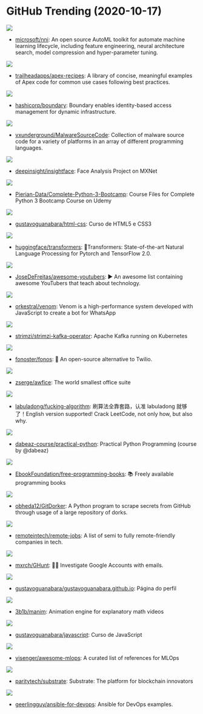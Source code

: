 # GitHub Trending (2020-10-17)

![](https://img.shields.io/badge/Python-New%20188-green?style=flat-square&logo=appveyor)
- [microsoft/nni](https://github.com/microsoft/nni): An open source AutoML toolkit for automate machine learning lifecycle, including feature engineering, neural architecture search, model compression and hyper-parameter tuning.

![](https://img.shields.io/badge/Apex-New%2048-green?style=flat-square&logo=appveyor)
- [trailheadapps/apex-recipes](https://github.com/trailheadapps/apex-recipes): A library of concise, meaningful examples of Apex code for common use cases following best practices.

![](https://img.shields.io/badge/Go-New%20308-green?style=flat-square&logo=appveyor)
- [hashicorp/boundary](https://github.com/hashicorp/boundary): Boundary enables identity-based access management for dynamic infrastructure.

![](https://img.shields.io/badge/Assembly-New%20325-green?style=flat-square&logo=appveyor)
- [vxunderground/MalwareSourceCode](https://github.com/vxunderground/MalwareSourceCode): Collection of malware source code for a variety of platforms in an array of different programming languages.

![](https://img.shields.io/badge/Python-New%2063-green?style=flat-square&logo=appveyor)
- [deepinsight/insightface](https://github.com/deepinsight/insightface): Face Analysis Project on MXNet

![](https://img.shields.io/badge/Jupyter%20Notebook-New%2041-green?style=flat-square&logo=appveyor)
- [Pierian-Data/Complete-Python-3-Bootcamp](https://github.com/Pierian-Data/Complete-Python-3-Bootcamp): Course Files for Complete Python 3 Bootcamp Course on Udemy

![](https://img.shields.io/badge/HTML-New%20266-green?style=flat-square&logo=appveyor)
- [gustavoguanabara/html-css](https://github.com/gustavoguanabara/html-css): Curso de HTML5 e CSS3

![](https://img.shields.io/badge/Python-New%20121-green?style=flat-square&logo=appveyor)
- [huggingface/transformers](https://github.com/huggingface/transformers): 🤗Transformers: State-of-the-art Natural Language Processing for Pytorch and TensorFlow 2.0.

![](https://img.shields.io/badge/none-New%20315-green?style=flat-square&logo=appveyor)
- [JoseDeFreitas/awesome-youtubers](https://github.com/JoseDeFreitas/awesome-youtubers): ▶️ An awesome list containing awesome YouTubers that teach about technology.

![](https://img.shields.io/badge/JavaScript-New%20160-green?style=flat-square&logo=appveyor)
- [orkestral/venom](https://github.com/orkestral/venom): Venom is a high-performance system developed with JavaScript to create a bot for WhatsApp

![](https://img.shields.io/badge/Java-New%20177-green?style=flat-square&logo=appveyor)
- [strimzi/strimzi-kafka-operator](https://github.com/strimzi/strimzi-kafka-operator): Apache Kafka running on Kubernetes

![](https://img.shields.io/badge/JavaScript-New%20289-green?style=flat-square&logo=appveyor)
- [fonoster/fonos](https://github.com/fonoster/fonos): 🚀 An open-source alternative to Twilio.

![](https://img.shields.io/badge/HTML-New%20222-green?style=flat-square&logo=appveyor)
- [zserge/awfice](https://github.com/zserge/awfice): The world smallest office suite

![](https://img.shields.io/badge/none-New%20194-green?style=flat-square&logo=appveyor)
- [labuladong/fucking-algorithm](https://github.com/labuladong/fucking-algorithm): 刷算法全靠套路，认准 labuladong 就够了！English version supported! Crack LeetCode, not only how, but also why.

![](https://img.shields.io/badge/Python-New%2054-green?style=flat-square&logo=appveyor)
- [dabeaz-course/practical-python](https://github.com/dabeaz-course/practical-python): Practical Python Programming (course by @dabeaz)

![](https://img.shields.io/badge/none-New%20291-green?style=flat-square&logo=appveyor)
- [EbookFoundation/free-programming-books](https://github.com/EbookFoundation/free-programming-books): 📚 Freely available programming books

![](https://img.shields.io/badge/Python-New%20150-green?style=flat-square&logo=appveyor)
- [obheda12/GitDorker](https://github.com/obheda12/GitDorker): A Python program to scrape secrets from GitHub through usage of a large repository of dorks.

![](https://img.shields.io/badge/JavaScript-New%20162-green?style=flat-square&logo=appveyor)
- [remoteintech/remote-jobs](https://github.com/remoteintech/remote-jobs): A list of semi to fully remote-friendly companies in tech.

![](https://img.shields.io/badge/Python-New%20264-green?style=flat-square&logo=appveyor)
- [mxrch/GHunt](https://github.com/mxrch/GHunt): 🕵️‍♂️ Investigate Google Accounts with emails.

![](https://img.shields.io/badge/none-New%2034-green?style=flat-square&logo=appveyor)
- [gustavoguanabara/gustavoguanabara.github.io](https://github.com/gustavoguanabara/gustavoguanabara.github.io): Página do perfil

![](https://img.shields.io/badge/Python-New%2055-green?style=flat-square&logo=appveyor)
- [3b1b/manim](https://github.com/3b1b/manim): Animation engine for explanatory math videos

![](https://img.shields.io/badge/HTML-New%2052-green?style=flat-square&logo=appveyor)
- [gustavoguanabara/javascript](https://github.com/gustavoguanabara/javascript): Curso de JavaScript

![](https://img.shields.io/badge/none-New%20144-green?style=flat-square&logo=appveyor)
- [visenger/awesome-mlops](https://github.com/visenger/awesome-mlops): A curated list of references for MLOps

![](https://img.shields.io/badge/Rust-New%2024-green?style=flat-square&logo=appveyor)
- [paritytech/substrate](https://github.com/paritytech/substrate): Substrate: The platform for blockchain innovators

![](https://img.shields.io/badge/Python-New%20132-green?style=flat-square&logo=appveyor)
- [geerlingguy/ansible-for-devops](https://github.com/geerlingguy/ansible-for-devops): Ansible for DevOps examples.

